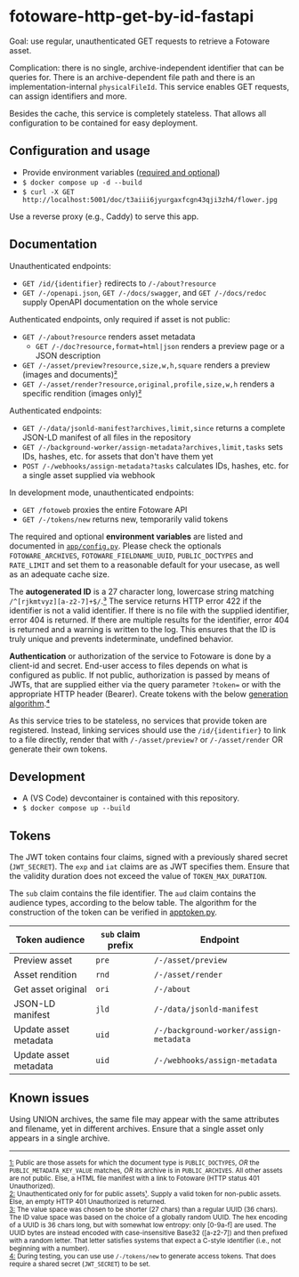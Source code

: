 # fotoware-http-get-by-id-fastapi

Goal: use regular, unauthenticated GET requests to retrieve a Fotoware asset.

Complication: there is no single, archive-independent identifier that can be queries for.
There is an archive-dependent file path and there is an implementation-internal `physicalFileId`.
This service enables GET requests, can assign identifiers and more.

Besides the cache, this service is completely stateless. That allows all configuration to be contained for easy deployment.

## Configuration and usage

- Provide environment variables ([required and optional](app/config.py))
- `$ docker compose up -d --build`
- `$ curl -X GET http://localhost:5001/doc/t3aiii6jyurgaxfcgn43qji3zh4/flower.jpg`

Use a reverse proxy (e.g., Caddy) to serve this app.

## Documentation

Unauthenticated endpoints:

- `GET /id/{identifier}` redirects to `/-/about?resource`
- `GET /-/openapi.json`, `GET /-/docs/swagger`, and `GET /-/docs/redoc` supply OpenAPI documentation on the whole service

Authenticated endpoints, only required if asset is not public:

- `GET /-/about?resource` renders asset metadata
  - `GET /-/doc?resource,format=html|json` renders a preview page or a JSON description
- `GET /-/asset/preview?resource,size,w,h,square` renders a preview (images and documents)[²](#fn2)
- `GET /-/asset/render?resource,original,profile,size,w,h` renders a specific rendition (images only)[²](#fn2)

Authenticated endpoints:

- `GET /-/data/jsonld-manifest?archives,limit,since` returns a complete JSON-LD manifest of all files in the repository
- `GET /-/background-worker/assign-metadata?archives,limit,tasks` sets IDs, hashes, etc. for assets that don't have them yet
- `POST /-/webhooks/assign-metadata?tasks` calculates IDs, hashes, etc. for a single asset supplied via webhook

In development mode, unauthenticated endpoints:

- `GET /fotoweb` proxies the entire Fotoware API
- `GET /-/tokens/new` returns new, temporarily valid tokens

The required and optional **environment variables** are listed and documented in [`app/config.py`](app/config.py).
Please check the optionals `FOTOWARE_ARCHIVES`, `FOTOWARE_FIELDNAME_UUID`, `PUBLIC_DOCTYPES` and `RATE_LIMIT` and set them to a reasonable default for your usecase, as well as an adequate cache size.

The **autogenerated ID** is a 27 character long, lowercase string matching `/^[rjkmtvyz][a-z2-7]+$/`.[³](#fn3)
The service returns HTTP error 422 if the identifier is not a valid identifier.
If there is no file with the supplied identifier, error 404 is returned.
If there are multiple results for the identifier, error 404 is returned and a warning is written to the log.
This ensures that the ID is truly unique and prevents indeterminate, undefined behavior.

**Authentication** or authorization of the service to Fotoware is done by a client-id and secret.
End-user access to files depends on what is configured as public.
If not public, authorization is passed by means of JWTs, that are supplied either via the query parameter `?token=` or with the appropriate HTTP header (Bearer).
Create tokens with the below [generation algorithm](#tokens).[⁴](#fn4)

As this service tries to be stateless, no services that provide token are registered. Instead, linking services should use the `/id/{identifier}` to link to a file directly, render that with `/-/asset/preview?` or `/-/asset/render` OR generate their own tokens.

## Development

- A (VS Code) devcontainer is contained with this repository.
- `$ docker compose up --build`

## Tokens

The JWT token contains four claims, signed with a previously shared secret (`JWT_SECRET`).
The `exp` and `iat` claims are as JWT specifies them.
Ensure that the validity duration does not exceed the value of `TOKEN_MAX_DURATION`.

The `sub` claim contains the file identifier.
The `aud` claim contains the audience types, according to the below table.
The algorithm for the construction of the token can be verified in [apptoken.py](app/apptoken.py).

| Token audience        | `sub` claim prefix | Endpoint                               |
| --------------------- | ------------------ | -------------------------------------- |
| Preview asset         | `pre`              | `/-/asset/preview`                     |
| Asset rendition       | `rnd`              | `/-/asset/render`                      |
| Get asset original    | `ori`              | `/-/about`                             |
| JSON-LD manifest      | `jld`              | `/-/data/jsonld-manifest`              |
| Update asset metadata | `uid`              | `/-/background-worker/assign-metadata` |
| Update asset metadata | `uid`              | `/-/webhooks/assign-metadata`          |

## Known issues

Using UNION archives, the same file may appear with the same attributes and filename, yet in different archives.
Ensure that a single asset only appears in a single archive.

---

<small>

<a id="fn1" href="#fn1">1:</a> Public are those assets for which
the document type is `PUBLIC_DOCTYPES`,
_OR_ the `PUBLIC_METADATA_KEY_VALUE` matches,
_OR_ its archive is in `PUBLIC_ARCHIVES`.
All other assets are not public.
Else, a HTML file manifest with a link to Fotoware (HTTP status 401 Unauthorized).  
<a id="fn2" href="#fn2">2:</a> Unauthenticated only for for public assets[¹](#fn1).
Supply a valid token for non-public assets.
Else, an empty HTTP 401 Unauthorized is returned.  
<a id="fn3" href="#fn3">3:</a> The value space was chosen to be shorter (27 chars) than a regular UUID (36 chars).
The ID value space was based on the choice of a globally random UUID.
The hex encoding of a UUID is 36 chars long, but with somewhat low entropy: only [0-9a-f] are used.
The UUID bytes are instead encoded with case-insensitive Base32 ([a-z2-7]) and then prefixed with a random letter.
That letter satisfies systems that expect a C-style identifier (i.e., not beginning with a number).  
<a id="fn4" href="#fn4">4:</a> During testing, you can use use `/-/tokens/new` to generate access tokens. That does require a shared secret (`JWT_SECRET`) to be set.

</small>
